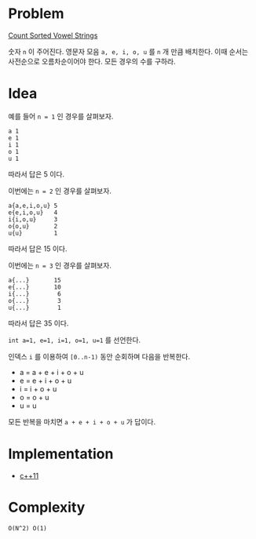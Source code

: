 # Problem

[Count Sorted Vowel Strings](https://leetcode.com/problems/count-sorted-vowel-strings/)

숫자 `n` 이 주어진다. 영문자 모음 `a, e, i, o, u` 를 `n` 개 만큼
배치한다. 이때 순서는 사전순으로 오름차순이어야 한다. 모든 경우의 수를
구하라.

# Idea

예를 들어 `n = 1` 인 경우를 살펴보자.

```
a 1
e 1
i 1
o 1
u 1
```

따라서 답은 5 이다.

이번에는 `n = 2` 인 경우를 살펴보자.

```
a{a,e,i,o,u} 5
e{e,i,o,u}   4
i{i,o,u}     3
o{o,u}       2
u{u}         1
```

따라서 답은 15 이다.

이번에는 `n = 3` 인 경우를 살펴보자.

```
a{...}       15
e{...}       10
i{...}        6
o{...}        3
u{...}        1
```

따라서 답은 35 이다.

`int a=1, e=1, i=1, o=1, u=1` 를 선언한다.

인덱스 `i` 를 이용하여 `[0..n-1)` 동안 순회하며 다음을 반복한다.

* a = a + e + i + o + u
* e = e + i + o + u
* i = i + o + u
* o = o + u
* u = u

모든 반복을 마치면 `a + e + i + o + u` 가 답이다.

# Implementation

* [c++11](a.cpp)

# Complexity

```
O(N^2) O(1)
```
